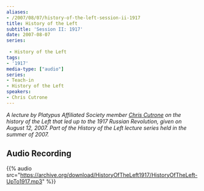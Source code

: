 ```yaml
---
aliases:
- /2007/08/07/history-of-the-left-session-ii-1917
title: History of the Left
subtitle: 'Session II: 1917'
date: 2007-08-07
series:
 
 - History of the Left
tags:
- '1917'
media-type: ["audio"]
series:
- Teach-in
- History of the Left
speakers:
- Chris Cutrone
---
```


_A lecture by Platypus Affiliated Society member [Chris Cutrone](/speakers/chris-cutrone) on the history of the Left that led up to the 1917 Russian Revolution, given on August 12, 2007. Part of the History of the Left lecture series held in the summer of 2007._

## Audio Recording

{{% audio src="https://archive.org/download/HistoryOfTheLeft1917/HistoryOfTheLeft-UpTo1917.mp3" %}}
